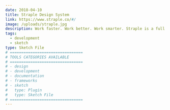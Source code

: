 ```yaml
---
date: 2018-04-10
title: Straple Design System
link: https://www.straple.co/#/
image: /uploads/straple.jpg
description: Work faster. Work better. Work smarter. Straple is a full end to end design system, empowering you from brand to design, code and application.
tags:
  - development
  - sketch
type: Sketch File
# ================================
# TOOLS CATEGORIES AVAILABLE
# ================================
# - design
# - development
# - documentation
# - frameworks
# - sketch
#   type: Plugin
#   type: Sketch File
# ================================
---
```

